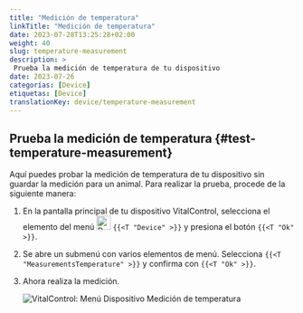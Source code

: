 ```yaml
---
title: "Medición de temperatura"
linkTitle: "Medición de temperatura"
date: 2023-07-28T13:25:28+02:00
weight: 40
slug: temperature-measurement
description: >
 Prueba la medición de temperatura de tu dispositivo
date: 2023-07-26
categorías: [Device]
etiquetas: [Device]
translationKey: device/temperature-measurement
---
```

## Prueba la medición de temperatura {#test-temperature-measurement}
 
Aquí puedes probar la medición de temperatura de tu dispositivo sin guardar la medición para un animal. Para realizar la prueba, procede de la siguiente manera:

1. En la pantalla principal de tu dispositivo VitalControl, selecciona el elemento del menú <img src="/icons/device.svg" width="25" align="bottom" alt="Device" /> `{{<T "Device" >}}` y presiona el botón `{{<T "Ok" >}}`.

2. Se abre un submenú con varios elementos de menú. Selecciona `{{<T "MeasurementsTemperature" >}}` y confirma con `{{<T "Ok" >}}`.

3. Ahora realiza la medición.

   ![VitalControl: Menú Dispositivo Medición de temperatura](../images/temperature.png "Prueba la medición de temperatura")
